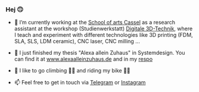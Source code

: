 ### Hej 🙃

- 🔭 I’m currently working at the [School of arts Cassel](https://kunsthochschulekassel.de/willkommen.html) as a research assistant at the workshop (Studienwerkstatt) [Digitale 3D-Technik](https://d3dt.uber.space/), where I teach and experiment with different technologies like 3D printing (FDM, SLA, SLS, LDM ceramic), CNC laser, CNC milling ... 

- 🤖 I just finished my thesis "Alexa allein Zuhaus" in Systemdesign. You can find it at www.alexaalleinzuhaus.de and in my [respo](https://github.com/highnze/alexaalleinzuhaus.de)

- 🍃 I like to go climbing 🧗‍♀️ and riding my bike 🚴‍♀️

- 📫 Feel free to get in touch via [Telegram](https://t.me/highnze/) or [Instagram](https://www.instagram.com/lisahighnze/)


<!--
**highnze/highnze** is a ✨ _special_ ✨ repository because its `README.md` (this file) appears on your GitHub profile.

Here are some ideas to get you started:

- 🔭 I’m currently working on ...
- 🌱 I’m currently learning ...
- 👯 I’m looking to collaborate on ...
- 🤔 I’m looking for help with ...
- 💬 Ask me about ...
- 📫 How to reach me: ...
- 😄 Pronouns: ...
- ⚡ Fun fact: ...
-->
